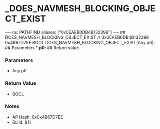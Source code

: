 # _DOES_NAVMESH_BLOCKING_OBJECT_EXIST

--- ns: PATHFIND aliases: ["0x0EAEB0DB4B132399"] --- ## DOES_NAVMESH_BLOCKING_OBJECT_EXIST  // 0x0EAEB0DB4B132399 0x4B67D7EE BOOL DOES_NAVMESH_BLOCKING_OBJECT_EXIST(Any p0);   ## Parameters * **p0**:  ## Return value

### Parameters
* Any p0

### Return Value
* BOOL

### Notes
* AP Hash: 0x0x4B67D7EE
* Build: 811

